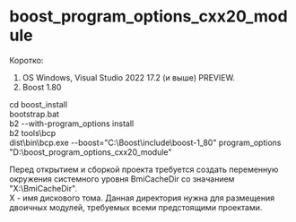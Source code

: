 # boost_program_options_cxx20_module

Коротко:
1. OS Windows, Visual Studio 2022 17.2 (и выше) PREVIEW.
2. Boost 1.80

cd boost_install  
bootstrap.bat  
b2 --with-program_options install  
b2 tools\bcp  
dist\bin\bcp.exe --boost="C:\Boost\include\boost-1_80" program_options "D:\boost_program_options_cxx20_module"   

Перед открытием и сборкой проекта требуется создать переменную окружения системного уровня BmiCacheDir со значанием "X:\BmiCacheDir\".  
X - имя дискового тома. Данная директория нужна для размещения двоичных модулей, требуемых всеми предстоящими проектами.  

